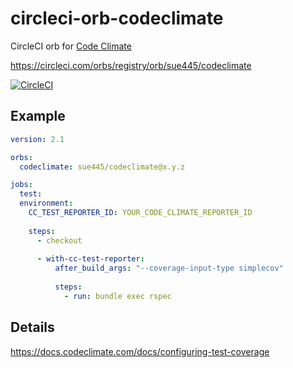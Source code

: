 # circleci-orb-codeclimate
CircleCI orb for [Code Climate](https://codeclimate.com/)

https://circleci.com/orbs/registry/orb/sue445/codeclimate

[![CircleCI](https://circleci.com/gh/sue445/circleci-orb-codeclimate/tree/master.svg?style=svg)](https://circleci.com/gh/sue445/circleci-orb-codeclimate/tree/master)

## Example
```yml
version: 2.1

orbs:
  codeclimate: sue445/codeclimate@x.y.z

jobs:
  test:
  environment:
    CC_TEST_REPORTER_ID: YOUR_CODE_CLIMATE_REPORTER_ID
  
    steps:
      - checkout
  
      - with-cc-test-reporter:
          after_build_args: "--coverage-input-type simplecov"
  
          steps:
            - run: bundle exec rspec
```

## Details
https://docs.codeclimate.com/docs/configuring-test-coverage
